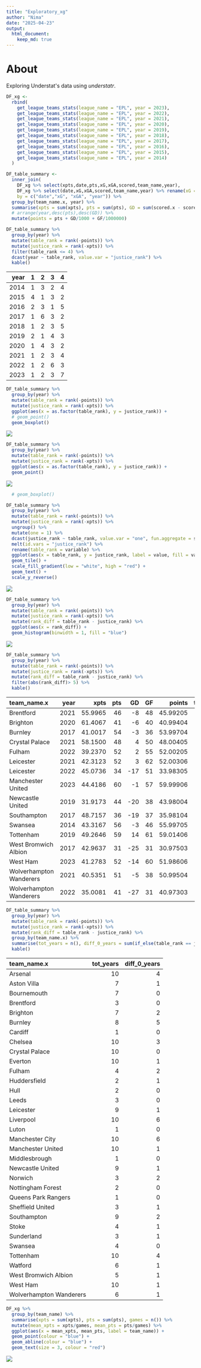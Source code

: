 ```yaml
---
title: "Exploratory_xg"
author: "Nima"
date: "2025-04-23"
output: 
  html_document: 
    keep_md: true
---
```




# About

Exploring Understat's data using *understatr*.


``` r
DF_xg <- 
  rbind(
    get_league_teams_stats(league_name = "EPL", year = 2023),
    get_league_teams_stats(league_name = "EPL", year = 2022),
    get_league_teams_stats(league_name = "EPL", year = 2021),
    get_league_teams_stats(league_name = "EPL", year = 2020),
    get_league_teams_stats(league_name = "EPL", year = 2019),
    get_league_teams_stats(league_name = "EPL", year = 2018),
    get_league_teams_stats(league_name = "EPL", year = 2017),
    get_league_teams_stats(league_name = "EPL", year = 2016),
    get_league_teams_stats(league_name = "EPL", year = 2015),
    get_league_teams_stats(league_name = "EPL", year = 2014)
  )

DF_table_summary <- 
  inner_join(
    DF_xg %>% select(xpts,date,pts,xG,xGA,scored,team_name,year),
    DF_xg %>% select(date,xG,xGA,scored,team_name,year) %>% rename(xG = xGA, xGA = xG),
    by = c("date","xG", "xGA", "year")) %>%
  group_by(team_name.x, year) %>%
  summarise(xpts = sum(xpts), pts = sum(pts), GD = sum(scored.x - scored.y), GF = sum(scored.x), .groups = "drop") %>% 
  # arrange(year,desc(pts),desc(GD)) %>% 
  mutate(points = pts + GD/1000 + GF/1000000) 
```


``` r
DF_table_summary %>% 
  group_by(year) %>% 
  mutate(table_rank = rank(-points)) %>% 
  mutate(justice_rank = rank(-xpts)) %>% 
  filter(table_rank <= 4) %>% 
  dcast(year ~ table_rank, value.var = "justice_rank") %>% 
  kable()
```



| year|  1|  2|  3|  4|
|----:|--:|--:|--:|--:|
| 2014|  1|  3|  2|  4|
| 2015|  4|  1|  3|  2|
| 2016|  2|  3|  1|  5|
| 2017|  1|  6|  3|  2|
| 2018|  1|  2|  3|  5|
| 2019|  2|  1|  4|  3|
| 2020|  1|  4|  3|  2|
| 2021|  1|  2|  3|  4|
| 2022|  1|  2|  6|  3|
| 2023|  1|  2|  3|  7|


``` r
DF_table_summary %>% 
  group_by(year) %>% 
  mutate(table_rank = rank(-points)) %>% 
  mutate(justice_rank = rank(-xpts)) %>% 
  ggplot(aes(x = as.factor(table_rank), y = justice_rank)) +
  # geom_point()
  geom_boxplot()
```

![](Exploratory_xg_files/figure-html/unnamed-chunk-3-1.png)<!-- -->

``` r
DF_table_summary %>% 
  group_by(year) %>% 
  mutate(table_rank = rank(-points)) %>% 
  mutate(justice_rank = rank(-xpts)) %>% 
  ggplot(aes(x = as.factor(table_rank), y = justice_rank)) +
  geom_point()
```

![](Exploratory_xg_files/figure-html/unnamed-chunk-3-2.png)<!-- -->

``` r
  # geom_boxplot()

DF_table_summary %>% 
  group_by(year) %>% 
  mutate(table_rank = rank(-points)) %>% 
  mutate(justice_rank = rank(-xpts)) %>% 
  ungroup() %>%
  mutate(one = 1) %>%
  dcast(justice_rank ~ table_rank, value.var = "one", fun.aggregate = sum) %>%
  melt(id.vars = "justice_rank") %>%
  rename(table_rank = variable) %>% 
  ggplot(aes(x = table_rank, y = justice_rank, label = value, fill = value)) +
  geom_tile() +
  scale_fill_gradient(low = "white", high = "red") +
  geom_text() + 
  scale_y_reverse()
```

![](Exploratory_xg_files/figure-html/unnamed-chunk-3-3.png)<!-- -->


``` r
DF_table_summary %>% 
  group_by(year) %>% 
  mutate(table_rank = rank(-points)) %>% 
  mutate(justice_rank = rank(-xpts)) %>% 
  mutate(rank_diff = table_rank - justice_rank) %>% 
  ggplot(aes(x = rank_diff)) +
  geom_histogram(binwidth = 1, fill = "blue")
```

![](Exploratory_xg_files/figure-html/unnamed-chunk-4-1.png)<!-- -->


``` r
DF_table_summary %>% 
  group_by(year) %>% 
  mutate(table_rank = rank(-points)) %>% 
  mutate(justice_rank = rank(-xpts)) %>% 
  mutate(rank_diff = table_rank - justice_rank) %>% 
  filter(abs(rank_diff)> 5) %>% 
  kable()
```



|team_name.x             | year|    xpts| pts|  GD| GF|   points| table_rank| justice_rank| rank_diff|
|:-----------------------|----:|-------:|---:|---:|--:|--------:|----------:|------------:|---------:|
|Brentford               | 2021| 55.9965|  46|  -8| 48| 45.99205|         13|            7|         6|
|Brighton                | 2020| 61.4067|  41|  -6| 40| 40.99404|         16|            5|        11|
|Burnley                 | 2017| 41.0017|  54|  -3| 36| 53.99704|          7|           14|        -7|
|Crystal Palace          | 2021| 58.1500|  48|   4| 50| 48.00405|         12|            6|         6|
|Fulham                  | 2022| 39.2370|  52|   2| 55| 52.00205|         10|           16|        -6|
|Leicester               | 2021| 42.3123|  52|   3| 62| 52.00306|          8|           15|        -7|
|Leicester               | 2022| 45.0736|  34| -17| 51| 33.98305|         18|           12|         6|
|Manchester United       | 2023| 44.4186|  60|  -1| 57| 59.99906|          8|           15|        -7|
|Newcastle United        | 2019| 31.9173|  44| -20| 38| 43.98004|         13|           20|        -7|
|Southampton             | 2017| 48.7157|  36| -19| 37| 35.98104|         17|            9|         8|
|Swansea                 | 2014| 43.3167|  56|  -3| 46| 55.99705|          8|           16|        -8|
|Tottenham               | 2019| 49.2646|  59|  14| 61| 59.01406|          6|           12|        -6|
|West Bromwich Albion    | 2017| 42.9637|  31| -25| 31| 30.97503|         20|           13|         7|
|West Ham                | 2023| 41.2783|  52| -14| 60| 51.98606|          9|           16|        -7|
|Wolverhampton Wanderers | 2021| 40.5351|  51|  -5| 38| 50.99504|         10|           17|        -7|
|Wolverhampton Wanderers | 2022| 35.0081|  41| -27| 31| 40.97303|         13|           19|        -6|


``` r
DF_table_summary %>% 
  group_by(year) %>% 
  mutate(table_rank = rank(-points)) %>% 
  mutate(justice_rank = rank(-xpts)) %>% 
  mutate(rank_diff = table_rank - justice_rank) %>% 
  group_by(team_name.x) %>% 
  summarise(tot_years = n(), diff_0_years = sum(if_else(table_rank == justice_rank, 1, 0))) %>% 
  kable()
```



|team_name.x             | tot_years| diff_0_years|
|:-----------------------|---------:|------------:|
|Arsenal                 |        10|            4|
|Aston Villa             |         7|            1|
|Bournemouth             |         7|            0|
|Brentford               |         3|            0|
|Brighton                |         7|            2|
|Burnley                 |         8|            5|
|Cardiff                 |         1|            0|
|Chelsea                 |        10|            3|
|Crystal Palace          |        10|            0|
|Everton                 |        10|            1|
|Fulham                  |         4|            2|
|Huddersfield            |         2|            1|
|Hull                    |         2|            0|
|Leeds                   |         3|            0|
|Leicester               |         9|            1|
|Liverpool               |        10|            6|
|Luton                   |         1|            0|
|Manchester City         |        10|            6|
|Manchester United       |        10|            1|
|Middlesbrough           |         1|            0|
|Newcastle United        |         9|            1|
|Norwich                 |         3|            2|
|Nottingham Forest       |         2|            0|
|Queens Park Rangers     |         1|            0|
|Sheffield United        |         3|            1|
|Southampton             |         9|            2|
|Stoke                   |         4|            1|
|Sunderland              |         3|            1|
|Swansea                 |         4|            0|
|Tottenham               |        10|            4|
|Watford                 |         6|            1|
|West Bromwich Albion    |         5|            1|
|West Ham                |        10|            1|
|Wolverhampton Wanderers |         6|            1|


``` r
DF_xg %>% 
  group_by(team_name) %>% 
  summarise(xpts = sum(xpts), pts = sum(pts), games = n()) %>% 
  mutate(mean_xpts = xpts/games, mean_pts = pts/games) %>% 
  ggplot(aes(x = mean_xpts, mean_pts, label = team_name)) +
  geom_point(colour = "blue") +
  geom_abline(colour = "blue") +
  geom_text(size = 3, colour = "red")
```

![](Exploratory_xg_files/figure-html/unnamed-chunk-7-1.png)<!-- -->











